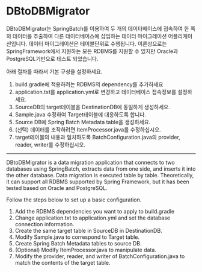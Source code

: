 # DBtoDBMigrator

DBtoDBMigrator는 SpringBatch를 이용하여 두 개의 데이터베이스에 접속하여 한 쪽의 데이터를 추출하여 다른 데이터베이스에 삽입하는 데이터 마이그레이션 어플리케이션입니다.
데이터 마이그레이션은 테이블단위로 수행됩니다.
이론상으로는 SpringFramework에서 지원하는 모든 RDBMS를 지원할 수 있지만 Oracle과 PostgreSQL기반으로 테스트 되었습니다.

아래 절차를 따라서 기본 구성을 설정하세요.

1. build.gradle에 적용하려는 RDBMS의 dependency를 추가하세요
2. application.txt를 application.yml로 변경하고 데이터베이스 접속정보를 설정하세요.
3. SourceDB의 target테이블을 DestinationDB에 동일하게 생성하세요.
4. Sample.java 수정하여 Target테이블에 대응하도록 합니다.
5. Source DB에 Spring Batch Metadata table을 생성하세요.
6. (선택) 데이터를 조작하려면 ItemProcessor.java를 수정하십시오.
7. target테이블의 내용과 일치하도록 BatchConfiguration.java의 provider, reader, writer를 수정하십시오.

---

DBtoDBMigrator is a data migration application that connects to two databases using SpringBatch, extracts data from one side, and inserts it into the other database.
Data migration is executed table by table.
Theoretically, it can support all RDBMS supported by Spring Framework, but it has been tested based on Oracle and PostgreSQL.

Follow the steps below to set up a basic configuration.

1. Add the RDBMS dependencies you want to apply to build.gradle
2. Change application.txt to application.yml and set the database connection information.
3. Create the same target table in SourceDB in DestinationDB.
4. Modify Sample.java to correspond to Target table.
5. Create Spring Batch Metadata tables to source DB.
6. (Optional) Modify ItemProcessor.java to manipulate data.
7. Modify the provider, reader, and writer of BatchConfiguration.java to match the contents of the target table.

